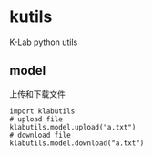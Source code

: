 # kutils

K-Lab python utils

## model

上传和下载文件
```
import klabutils
# upload file
klabutils.model.upload("a.txt")
# download file
klabutils.model.download("a.txt")
```

